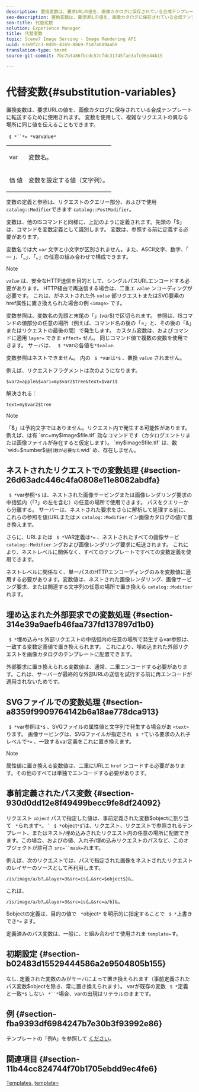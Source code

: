 ```yaml
---
description: 置換変数は、要求URLの値を、画像カタログに保存されている合成テンプレートに転送するために使用されます。 変数を使用して、複雑なリクエストの異なる場所に同じ値を伝えることもできます。
seo-description: 置換変数は、要求URLの値を、画像カタログに保存されている合成テンプレートに転送するために使用されます。 変数を使用して、複雑なリクエストの異なる場所に同じ値を伝えることもできます。
seo-title: 代替変数
solution: Experience Manager
title: 代替変数
topic: Scene7 Image Serving - Image Rendering API
uuid: e369f2c3-8d89-4169-8869-f1d7ab89aab9
translation-type: tm+mt
source-git-commit: 7bc7b3a86fbcdc57cfdc31745fae3afc06e44b15

---
```



# 代替変数{#substitution-variables}

置換変数は、要求URLの値を、画像カタログに保存されている合成テンプレートに転送するために使用されます。 変数を使用して、複雑なリクエストの異なる場所に同じ値を伝えることもできます。

` $ *``*= *`varvalue`*`

<table id="simpletable_EFEC66C23CE949EFACDC415A954DF323"> 
 <tr class="strow"> 
  <td class="stentry"> <p> <span class="codeph"> <span class="varname"> var </span></span> </p> </td> 
  <td class="stentry"> <p>変数名。 </p> </td> 
 </tr> 
 <tr class="strow"> 
  <td class="stentry"> <p> <span class="codeph"> <span class="varname"> 価 </span> 値 </span> </p> </td> 
  <td class="stentry"> <p>変数を設定する値（文字列）。 </p> </td> 
 </tr> 
</table>

変数の定義と参照は、リクエストのクエリー部分、およびで使用 `catalog::Modifier`できます `catalog::PostModifier`。

変数は、他のISコマンドと同様に、上記のように定義されます。先頭の「$」は、コマンドを変数定義として識別します。 変数は、参照する前に定義する必要があります。

変数名では大 *`var`* 文字と小文字が区別されません。また、ASCII文字、数字、「 — 」、「_」、「。」の任意の組み合わせで構成できます。

>[!NOTE]
>
>*`value`* は、安全なHTTP送信を目的として、シングルパスURLエンコードする必要があります。 HTTP経由で再送信する場合は、二重エ *`value`* ンコーディングが必要です。 これは、がネストされた外 *`value`* 部リクエストまたはSVG要素のhref属性に置き換えられた場合の例 `<image>` です。

変数参照は、変数名の先頭と末尾の「$」($*var*$)で区切られます。 参照は、ISコマンドの値部分の任意の場所（例えば、コマンド名の後の「=」と、その後の「&amp;」またはリクエストの最後の間）で発生します。 カスタム変数は、およびコマンドに適用 `layer=` できま `effect=` せん。 同じコマンド値で複数の変数を使用できます。 サーバは、 ` $ *`varの各値を`*$`*`value`*.

変数参照はネストできません。 内の ` $ *`varは`*$` 、置換 *`value`* されません。

例えば、リクエストフラグメントは次のようになります。

`$var2=apple&$var1=my$var2$tree&text=$var1$`

解決される：

`text=my$var2$tree`

>[!NOTE]
>
>「$」は予約文字ではありません。リクエスト内で発生する可能性があります。 例えば、は有 `src=my$image$file.tif` 効なコマンドです（カタログエントリまたは画像ファイルが存在すると仮定します）。 `my$image$file.tif` は、数 `wid=$number$` 値引数が必要なた `wid` め、存在しません。

## ネストされたリクエストでの変数処理 {#section-26d63adc446c4fa0808e11e8082abdfa}

` $ *`var参照`*$` は、ネストされた画像サービングまたは画像レンダリング要求の中括弧内（「?」の左を含む）の任意の場所で使用できます。 パスをクエリーから分離する。 サーバーは、ネストされた要求をさらに解析して処理する前に、これらの参照を値(URLまたはメ `catalog::Modifier` イン画像カタログの値)で置き換えます。

さらに、URLまたは ` $ *`VAR定義は`*=` 、ネストされたすべての画像サービ `catalog::Modifier` ングおよび画像レンダリング要求に転送されます。 これにより、ネストレベルに関係なく、すべてのテンプレートですべての変数定義を使用できます。

ネストレベルに関係なく、単一パスのHTTPエンコーディングのみを変数値に適用する必要があります。変数値は、ネストされた画像レンダリング、画像サービング要求、または関連する文字列の任意の場所で置き換えら `catalog::Modifier` れます。

## 埋め込まれた外部要求での変数処理 {#section-314e39a9aefb46faa737fd137897d1b0}

` $ *`埋め込み`*$` 外部リクエストの中括弧内の任意の場所で発生するvar参照は、一致する変数定義値で置き換えられます。 これにより、埋め込まれた外部リクエストを画像カタログのテンプレートに配置できます。

外部要求に置き換えられる変数値は、通常、二重エンコードする必要があります。これは、サーバーが最終的な外部URLの送信を試行する前に再エンコードが適用されないためです。

## SVGファイルでの変数処理 {#section-a8359f9909764142b6a18ae778dca913}

` $ *`var参照は`*$` 、SVGファイルの属性値と文字列で発生する場合があ `<text>` ります。 画像サービングは、SVGファイルが指定され ` $ *`ている要求の入れ子レベルで`*=` 、一致するvar定義をこれに置き換えます。

>[!NOTE]
>
>属性値に置き換える変数値は、二重にURLエ `href` ンコードする必要があります。その他のすべては単独でエンコードする必要があります。

## 事前定義されたパス変数 {#section-930d0dd12e8f49499becc9fe8df24092}

リクエスト *`object`* パスで指定した値は、事前定義された変数$objectに割り当て ` *`られます`*`。 &#39; ` $ *`object`*$`&#39;は、リクエスト、リクエストで参照されるテンプレート、またはネスト/埋め込みされたリクエスト内の任意の場所に配置できます。この場合、およびの値、入れ子/埋め込みリクエストのパスなど、このオブジェクトが許可さ `src=``mask=`れます。

例えば、次のリクエストでは、パスで指定された画像をネストされたリクエストのレイヤーのソースとして再利用します。

`/is/image/a/b?…&layer=3&src=is{…&src=$object$}&…`

これは、

`/is/image/a/b?…&layer=3&src=is{…&src=a/b}&…`

$objectの定義は、目的の値で ` *`object`*` を明示的に指定することで ` $ *`上書きでき`*=` ます。

定義済みのパス変数は、一般に、と組み合わせて使用されま `template=`す。

## 初期設定 {#section-b02483d15529444586a2e9504805b155}

なし. 定義された変数のみがサーバによって置き換えられます（事前定義されたパス変数$objectを除き、常に置き換えられます）。 varが既存の変数 ` $ *`定義と一致`*$` しない ` *``*`場合、varの出現はリテラルのままです。

## 例 {#section-fba9393df6984247b7e30b3f93992e86}

テンプレートの「例A」を参照して [ください](../../../../../is-api/http-ref/image-serving-api-ref/c-http-protocol-reference/c-templates/c-templates.md#concept-3cd2d2adae0e41b2979b9640244d4d3e)。

## 関連項目 {#section-11b44cc824744f70b1705ebdd9ec4fe6}

[Templates](../../../../../is-api/http-ref/image-serving-api-ref/c-http-protocol-reference/c-templates/c-templates.md#concept-3cd2d2adae0e41b2979b9640244d4d3e), [template=](../../../../../is-api/http-ref/image-serving-api-ref/c-http-protocol-reference/c-command-reference/r-template.md#reference-3beccaa462a64bf0ba867e5c8fd0bd14)
